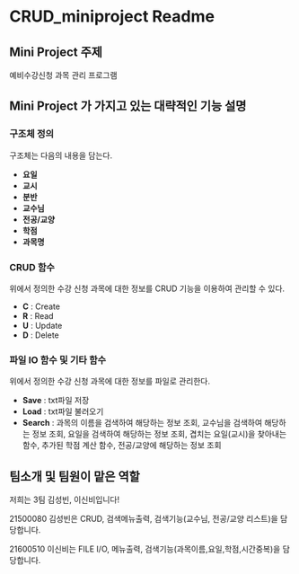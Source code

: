 # CRUD_miniproject Readme

## Mini Project 주제
예비수강신청 과목 관리 프로그램

## Mini Project 가 가지고 있는 대략적인 기능 설명
### 구조체 정의
구조체는 다음의 내용을 담는다.
- **요일** 
- **교시** 
- **분반**
- **교수님**
- **전공/교양**
- **학점**
- **과목명** 

### CRUD 함수
위에서 정의한 수강 신청 과목에 대한 정보를 CRUD 기능을 이용하여 관리할 수 있다.

- **C** : Create
- **R** : Read
- **U** : Update
- **D** : Delete

### 파일 IO 함수 및 기타 함수
위에서 정의한 수강 신청 과목에 대한 정보를 파일로 관리한다.

- **Save** : txt파일 저장
- **Load** : txt파일 불러오기
- **Search** : 과목의 이름을 검색하여 해당하는 정보 조회, 교수님을 검색하여 해당하는 정보 조회, 요일을 검색하여 해당하는 정보 조회, 겹치는 요일(교시)을 찾아내는 함수, 추가된 학점 계산 함수, 전공/교양에 해당하는 정보 조회

## 팀소개 및 팀원이 맡은 역할
저희는 3팀 김성빈, 이신비입니다!

21500080 김성빈은 CRUD, 검색메뉴출력, 검색기능(교수님, 전공/교양 리스트)을 담당합니다.

21600510 이신비는 FILE I/O, 메뉴출력, 검색기능(과목이름,요일,학점,시간중복)을 담당합니다.

